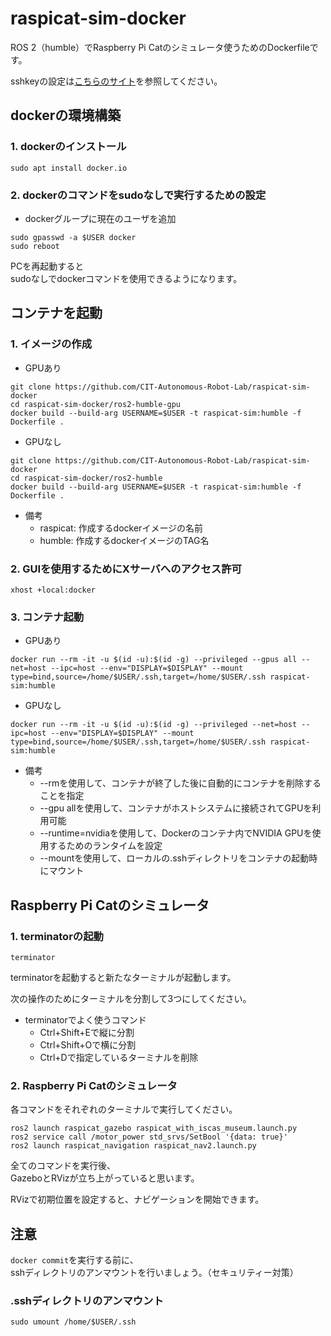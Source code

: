# raspicat-sim-docker
ROS 2（humble）でRaspberry Pi Catのシミュレータ使うためのDockerfileです。

sshkeyの設定は[こちらのサイト](https://qiita.com/shizuma/items/2b2f873a0034839e47ce)を参照してください。

## dockerの環境構築
### 1. dockerのインストール
```
sudo apt install docker.io
```

### 2. dockerのコマンドをsudoなしで実行するための設定
* dockerグループに現在のユーザを追加

```
sudo gpasswd -a $USER docker
sudo reboot
```

PCを再起動すると  
sudoなしでdockerコマンドを使用できるようになります。

## コンテナを起動

### 1. イメージの作成

* GPUあり
```
git clone https://github.com/CIT-Autonomous-Robot-Lab/raspicat-sim-docker
cd raspicat-sim-docker/ros2-humble-gpu 
docker build --build-arg USERNAME=$USER -t raspicat-sim:humble -f Dockerfile .
```

* GPUなし
```
git clone https://github.com/CIT-Autonomous-Robot-Lab/raspicat-sim-docker
cd raspicat-sim-docker/ros2-humble
docker build --build-arg USERNAME=$USER -t raspicat-sim:humble -f Dockerfile .
```

* 備考
  * raspicat: 作成するdockerイメージの名前
  * humble: 作成するdockerイメージのTAG名

### 2. GUIを使用するためにXサーバへのアクセス許可
```
xhost +local:docker
```

### 3. コンテナ起動
* GPUあり
```
docker run --rm -it -u $(id -u):$(id -g) --privileged --gpus all --net=host --ipc=host --env="DISPLAY=$DISPLAY" --mount type=bind,source=/home/$USER/.ssh,target=/home/$USER/.ssh raspicat-sim:humble
```

* GPUなし
```
docker run --rm -it -u $(id -u):$(id -g) --privileged --net=host --ipc=host --env="DISPLAY=$DISPLAY" --mount type=bind,source=/home/$USER/.ssh,target=/home/$USER/.ssh raspicat-sim:humble
```

* 備考
  * --rmを使用して、コンテナが終了した後に自動的にコンテナを削除することを指定
  * --gpu allを使用して、コンテナがホストシステムに接続されてGPUを利用可能
  * --runtime=nvidiaを使用して、Dockerのコンテナ内でNVIDIA GPUを使用するためのランタイムを設定
  * --mountを使用して、ローカルの.sshディレクトリをコンテナの起動時にマウント

## Raspberry Pi Catのシミュレータ

### 1. terminatorの起動
```
terminator
```
terminatorを起動すると新たなターミナルが起動します。

次の操作のためにターミナルを分割して3つにしてください。

* terminatorでよく使うコマンド
  * Ctrl+Shift+Eで縦に分割
  * Ctrl+Shift+Oで横に分割
  * Ctrl+Dで指定しているターミナルを削除

### 2. Raspberry Pi Catのシミュレータ
各コマンドをそれぞれのターミナルで実行してください。

```
ros2 launch raspicat_gazebo raspicat_with_iscas_museum.launch.py
ros2 service call /motor_power std_srvs/SetBool '{data: true}'
ros2 launch raspicat_navigation raspicat_nav2.launch.py
```
全てのコマンドを実行後、  
GazeboとRVizが立ち上がっていると思います。

RVizで初期位置を設定すると、ナビゲーションを開始できます。

## 注意
`docker commit`を実行する前に、  
sshディレクトリのアンマウントを行いましょう。（セキュリティー対策）

### .sshディレクトリのアンマウント
```
sudo umount /home/$USER/.ssh 
```
